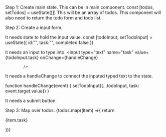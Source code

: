 Step 1: 
Create main state. This can be in main component.
const [todos, setTodos] = useState([])
This will be an array of todos.
This component will also need to return the todo form and todo list.

Step 2: Create a input form. 

It needs state to hold the input value.
const [todoInput, setTodoInput] = useState({
        id:"",
        task:"",
        completed:false
    })

it needs an input to type into.
      <input
            type="text"
            name="task"
            value={todoInput.task}
            onChange={handleChange}
                        
            />

It needs a handleChange to connect the inputed typed text to the state.

 function handleChange(event) {
        setTodoInput({...todoInput, task: event.target.value})
    }

It needs a submit button.

Step 3:
Map over todos.
 {todos.map((item) =>{
                return <p key={item.id}>{item.task}</p>
            })}



